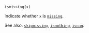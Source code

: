 ```
ismissing(x)
```

Indicate whether `x` is [`missing`](@ref).

See also: [`skipmissing`](@ref), [`isnothing`](@ref), [`isnan`](@ref).
